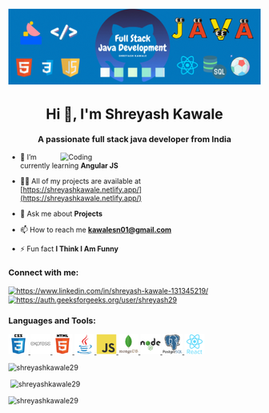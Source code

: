 ![MasterHead](https://github.com/Shreyashkawale29/MyPortfolio/blob/main/Full%20Stack%20Web%20Development.gif)
<h1 align="center">Hi 👋, I'm Shreyash Kawale</h1>
<h3 align="center">A passionate full stack java developer from India</h3>

<img align="right" alt="Coding" width="400" src="https://cdn.dribbble.com/users/1162077/screenshots/3848914/programmer.gif">

- 🌱 I’m currently learning **Angular JS**

- 👨‍💻 All of my projects are available at [https://shreyashkawale.netlify.app/](https://shreyashkawale.netlify.app/)

- 💬 Ask me about **Projects**

- 📫 How to reach me **kawalesn01@gmail.com**

- ⚡ Fun fact **I Think I Am Funny**

<h3 align="left">Connect with me:</h3>
<p align="left">

<a href="https://linkedin.com/in/https://www.linkedin.com/in/shreyash-kawale-131345219/" target="blank"><img align="center" src="https://raw.githubusercontent.com/rahuldkjain/github-profile-readme-generator/master/src/images/icons/Social/linked-in-alt.svg" alt="https://www.linkedin.com/in/shreyash-kawale-131345219/" height="30" width="40" /></a>
<a href="https://auth.geeksforgeeks.org/user/https://auth.geeksforgeeks.org/user/shreyash29" target="blank"><img align="center" src="https://raw.githubusercontent.com/rahuldkjain/github-profile-readme-generator/master/src/images/icons/Social/geeks-for-geeks.svg" alt="https://auth.geeksforgeeks.org/user/shreyash29" height="30" width="40" /></a>
</p>

<h3 align="left">Languages and Tools:</h3>
<p align="left"> <a href="https://www.w3schools.com/css/" target="_blank" rel="noreferrer"> <img src="https://raw.githubusercontent.com/devicons/devicon/master/icons/css3/css3-original-wordmark.svg" alt="css3" width="40" height="40"/> </a> <a href="https://expressjs.com" target="_blank" rel="noreferrer"> <img src="https://raw.githubusercontent.com/devicons/devicon/master/icons/express/express-original-wordmark.svg" alt="express" width="40" height="40"/> </a> <a href="https://www.w3.org/html/" target="_blank" rel="noreferrer"> <img src="https://raw.githubusercontent.com/devicons/devicon/master/icons/html5/html5-original-wordmark.svg" alt="html5" width="40" height="40"/> </a> <a href="https://www.java.com" target="_blank" rel="noreferrer"> <img src="https://raw.githubusercontent.com/devicons/devicon/master/icons/java/java-original.svg" alt="java" width="40" height="40"/> </a> <a href="https://developer.mozilla.org/en-US/docs/Web/JavaScript" target="_blank" rel="noreferrer"> <img src="https://raw.githubusercontent.com/devicons/devicon/master/icons/javascript/javascript-original.svg" alt="javascript" width="40" height="40"/> </a> <a href="https://www.mongodb.com/" target="_blank" rel="noreferrer"> <img src="https://raw.githubusercontent.com/devicons/devicon/master/icons/mongodb/mongodb-original-wordmark.svg" alt="mongodb" width="40" height="40"/> </a> <a href="https://nodejs.org" target="_blank" rel="noreferrer"> <img src="https://raw.githubusercontent.com/devicons/devicon/master/icons/nodejs/nodejs-original-wordmark.svg" alt="nodejs" width="40" height="40"/> </a> <a href="https://www.postgresql.org" target="_blank" rel="noreferrer"> <img src="https://raw.githubusercontent.com/devicons/devicon/master/icons/postgresql/postgresql-original-wordmark.svg" alt="postgresql" width="40" height="40"/> </a> <a href="https://reactjs.org/" target="_blank" rel="noreferrer"> <img src="https://raw.githubusercontent.com/devicons/devicon/master/icons/react/react-original-wordmark.svg" alt="react" width="40" height="40"/> </a> </p>

<p><img align="center" src="https://github-readme-stats.vercel.app/api/top-langs?username=shreyashkawale29&show_icons=true&locale=en&layout=compact" alt="shreyashkawale29" /></p>

<p>&nbsp;<img align="center" src="https://github-readme-stats.vercel.app/api?username=shreyashkawale29&show_icons=true&locale=en&theme=tokyonight" alt="shreyashkawale29" /></p>

<p><img align="center" src="https://github-readme-streak-stats.herokuapp.com/?user=shreyashkawale29&&theme=tokyonight" alt="shreyashkawale29" /></p>
